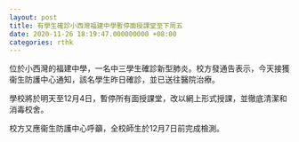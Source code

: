 ```yaml
---
layout: post
title: 有學生確診小西灣福建中學暫停面授課堂至下周五
date: 2020-11-26 18:19:47.000000000 +08:00
categories: rthk
---
```


位於小西灣的福建中學，一名中三學生確診新型肺炎。校方發通告表示，今天接獲衞生防護中心通知，該名學生昨日確診，並已送往醫院治療。

學校將於明天至12月4日，暫停所有面授課堂，改以網上形式授課，並徹底清潔和消毒校舍。

校方又應衞生防護中心呼籲，全校師生於12月7日前完成檢測。
